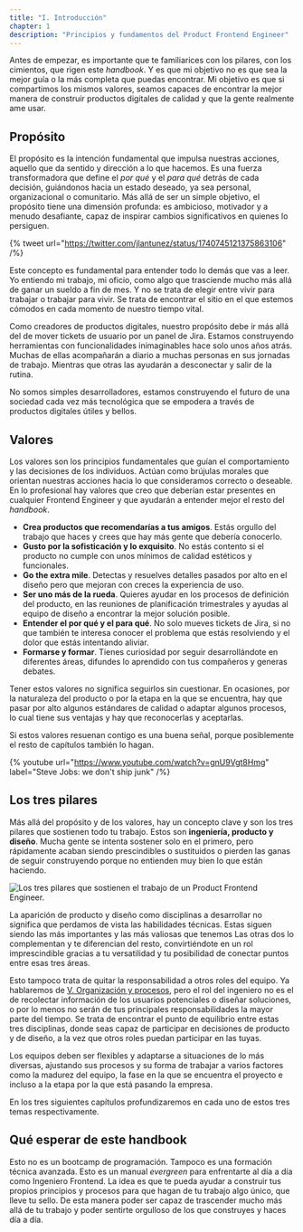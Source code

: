```yaml
---
title: "I. Introducción"
chapter: 1
description: "Principios y fundamentos del Product Frontend Engineer"
---
```


Antes de empezar, es importante que te familiarices con los pilares, con los cimientos, que rigen este *handbook*. Y es que mi objetivo no es que sea la mejor guía o la más completa que puedas encontrar. Mi objetivo es que si compartimos los mismos valores, seamos capaces de encontrar la mejor manera de construir productos digitales de calidad y que la gente realmente ame usar.

## Propósito

El propósito es la intención fundamental que impulsa nuestras acciones, aquello que da sentido y dirección a lo que hacemos. Es una fuerza transformadora que define el *por qué* y el *para qué* detrás de cada decisión, guiándonos hacia un estado deseado, ya sea personal, organizacional o comunitario. Más allá de ser un simple objetivo, el propósito tiene una dimensión profunda: es ambicioso, motivador y a menudo desafiante, capaz de inspirar cambios significativos en quienes lo persiguen.

{% tweet url="https://twitter.com/jlantunez/status/1740745121375863106" /%}

Este concepto es fundamental para entender todo lo demás que vas a leer. Yo entiendo mi trabajo, mi oficio, como algo que trasciende mucho más allá de ganar un sueldo a fin de mes. Y no se trata de elegir entre vivir para trabajar o trabajar para vivir. Se trata de encontrar el sitio en el que estemos cómodos en cada momento de nuestro tiempo vital.

Como creadores de productos digitales, nuestro propósito debe ir más allá del de mover tickets de usuario por un panel de Jira. Estamos construyendo herramientas con funcionalidades inimaginables hace solo unos años atrás. Muchas de ellas acompañarán a diario a muchas personas en sus jornadas de trabajo. Mientras que otras las ayudarán a desconectar y salir de la rutina.

No somos simples desarrolladores, estamos construyendo el futuro de una sociedad cada vez más tecnológica que se empodera a través de productos digitales útiles y bellos.

## Valores

Los valores son los principios fundamentales que guían el comportamiento y las decisiones de los individuos. Actúan como brújulas morales que orientan nuestras acciones hacia lo que consideramos correcto o deseable. En lo profesional hay valores que creo que deberían estar presentes en cualquier Frontend Engineer y que ayudarán a entender mejor el resto del *handbook*.

- **Crea productos que recomendarías a tus amigos**. Estás orgullo del trabajo que haces y crees que hay más gente que debería conocerlo.
- **Gusto por la sofisticación y lo exquisito**. No estás contento si el producto no cumple con unos mínimos de calidad estéticos y funcionales.
- **Go the extra mile**. Detectas y resuelves detalles pasados por alto en el diseño pero que mejoran con creces la experiencia de uso.
- **Ser uno más de la rueda**. Quieres ayudar en los procesos de definición del producto, en las reuniones de planificación trimestrales y ayudas al equipo de diseño a encontrar la mejor solución posible.
- **Entender el por qué y el para qué**. No solo mueves tickets de Jira, si no que también te interesa conocer el problema que estás resolviendo y el dolor que estás intentando aliviar.
- **Formarse y formar**. Tienes curiosidad por seguir desarrollándote en diferentes áreas, difundes lo aprendido con tus compañeros y generas debates.

Tener estos valores no significa seguirlos sin cuestionar. En ocasiones, por la naturaleza del producto o por la etapa en la que se encuentra, hay que pasar por alto algunos estándares de calidad o adaptar algunos procesos, lo cual tiene sus ventajas y hay que reconocerlas y aceptarlas.

Si estos valores resuenan contigo es una buena señal, porque posiblemente el resto de capítulos también lo hagan.

{% youtube url="https://www.youtube.com/watch?v=gnU9Vgt8Hmg" label="Steve Jobs: we don't ship junk" /%}

## Los tres pilares

Más allá del propósito y de los valores, hay un concepto clave y son los tres pilares que sostienen todo tu trabajo. Estos son **ingeniería, producto y diseño**. Mucha gente se intenta sostener solo en el primero, pero rápidamente acaban siendo prescindibles o sustituidos o pierden las ganas de seguir construyendo porque no entienden muy bien lo que están haciendo.

![Los tres pilares que sostienen el trabajo de un Product Frontend Engineer.](/images/three-pilars-frontend-engineer.png)

La aparición de producto y diseño como disciplinas a desarrollar no significa que perdamos de vista las habilidades técnicas. Estas siguen siendo las más importantes y las más valiosas que tenemos Las otras dos lo complementan y te diferencian del resto, convirtiéndote en un rol imprescindible gracias a tu versatilidad y tu posibilidad de conectar puntos entre esas tres áreas.

Esto tampoco trata de quitar la responsabilidad a otros roles del equipo. Ya hablaremos de [V. Organización y procesos](https://www.notion.so/V-Organizaci-n-y-procesos-13b4a54a87be80a5a107e26b5c189259?pvs=21), pero el rol del ingeniero no es el de recolectar información de los usuarios potenciales o diseñar soluciones, o por lo menos no serán de tus principales responsabilidades la mayor parte del tiempo. Se trata de encontrar el punto de equilibrio entre estas tres disciplinas, donde seas capaz de participar en decisiones de producto y de diseño, a la vez que otros roles puedan participar en las tuyas.

Los equipos deben ser flexibles y adaptarse a situaciones de lo más diversas, ajustando sus procesos y su forma de trabajar a varios factores como la madurez del equipo, la fase en la que se encuentra el proyecto e incluso a la etapa por la que está pasando la empresa.

En los tres siguientes capítulos profundizaremos en cada uno de estos tres temas respectivamente.

## Qué esperar de este handbook

Esto no es un bootcamp de programación. Tampoco es una formación técnica avanzada. Esto es un manual *evergreen* para enfrentarte al día a día como Ingeniero Frontend. La idea es que te pueda ayudar a construir tus propios principios y procesos para que hagan de tu trabajo algo único, que lleve tu sello. De esta manera poder ser capaz de trascender mucho más allá de tu trabajo y poder sentirte orgulloso de los que construyes y haces día a día.

